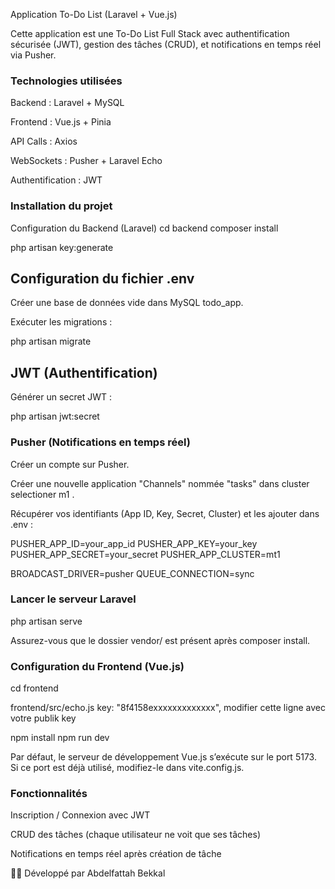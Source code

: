 Application To-Do List (Laravel + Vue.js)

Cette application est une To-Do List Full Stack avec authentification sécurisée (JWT), gestion des tâches (CRUD), et notifications en temps réel via Pusher.

### Technologies utilisées

Backend : Laravel + MySQL

Frontend : Vue.js + Pinia

API Calls : Axios

WebSockets : Pusher + Laravel Echo

Authentification : JWT

### Installation du projet

 Configuration du Backend (Laravel)
cd backend
composer install

php artisan key:generate

## Configuration du fichier .env

Créer une base de données vide dans MySQL todo_app.



Exécuter les migrations :

php artisan migrate

## JWT (Authentification)

Générer un secret JWT :

php artisan jwt:secret

### Pusher (Notifications en temps réel)

Créer un compte sur Pusher.

Créer une nouvelle application "Channels" nommée "tasks"  dans cluster selectioner m1 .

Récupérer vos identifiants (App ID, Key, Secret, Cluster) et les ajouter dans .env :

PUSHER_APP_ID=your_app_id
PUSHER_APP_KEY=your_key
PUSHER_APP_SECRET=your_secret
PUSHER_APP_CLUSTER=mt1

BROADCAST_DRIVER=pusher
QUEUE_CONNECTION=sync


### Lancer le serveur Laravel
php artisan serve


Assurez-vous que le dossier vendor/ est présent après composer install.

### Configuration du Frontend (Vue.js)
cd frontend

frontend/src/echo.js
 key: "8f4158exxxxxxxxxxxxx", modifier cette ligne avec votre publik key 

npm install
npm run dev


Par défaut, le serveur de développement Vue.js s’exécute sur le port 5173.
Si ce port est déjà utilisé, modifiez-le dans vite.config.js.

### Fonctionnalités

Inscription / Connexion avec JWT

CRUD des tâches (chaque utilisateur ne voit que ses tâches)

Notifications en temps réel après création de tâche




👨‍💻 Développé par Abdelfattah Bekkal